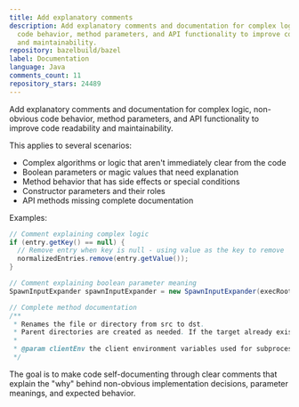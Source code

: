 ```yaml
---
title: Add explanatory comments
description: Add explanatory comments and documentation for complex logic, non-obvious
  code behavior, method parameters, and API functionality to improve code readability
  and maintainability.
repository: bazelbuild/bazel
label: Documentation
language: Java
comments_count: 11
repository_stars: 24489
---
```


Add explanatory comments and documentation for complex logic, non-obvious code behavior, method parameters, and API functionality to improve code readability and maintainability.

This applies to several scenarios:
- Complex algorithms or logic that aren't immediately clear from the code
- Boolean parameters or magic values that need explanation
- Method behavior that has side effects or special conditions
- Constructor parameters and their roles
- API methods missing complete documentation

Examples:
```java
// Comment explaining complex logic
if (entry.getKey() == null) {
  // Remove entry when key is null - using value as the key to remove
  normalizedEntries.remove(entry.getValue());
}

// Comment explaining boolean parameter meaning
SpawnInputExpander spawnInputExpander = new SpawnInputExpander(execRoot, /* relativeToExecRoot= */ false);

// Complete method documentation
/**
 * Renames the file or directory from src to dst.
 * Parent directories are created as needed. If the target already exists, it will be overwritten.
 * 
 * @param clientEnv the client environment variables used for subprocess execution
 */
```

The goal is to make code self-documenting through clear comments that explain the "why" behind non-obvious implementation decisions, parameter meanings, and expected behavior.